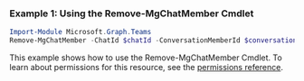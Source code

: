 ### Example 1: Using the Remove-MgChatMember Cmdlet
```powershell
Import-Module Microsoft.Graph.Teams
Remove-MgChatMember -ChatId $chatId -ConversationMemberId $conversationMemberId
```
This example shows how to use the Remove-MgChatMember Cmdlet.
To learn about permissions for this resource, see the [permissions reference](/graph/permissions-reference).
